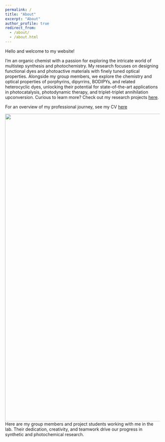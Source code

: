 ```yaml
---
permalink: /
title: "About"
excerpt: "About"
author_profile: true
redirect_from: 
  - /about/
  - /about.html
---
```


Hello and welcome to my website!

I’m an organic chemist with a passion for exploring the intricate world of multistep synthesis and photochemistry. My research focuses on designing functional dyes and photoactive materials with finely tuned optical properties. Alongside my group members, we explore the chemistry and optical properties of porphyrins, dipyrrins, BODIPYs, and related heterocyclic dyes, unlocking their potential for state-of-the-art applications in photocatalysis, photodynamic therapy, and triplet-triplet annihilation upconversion.
Curious to learn more? Check out my research projects [here](https://mihafil.github.io/academic//research/).

For an overview of my professional journey, see my CV [here](https://mihafil.github.io/academic/files/Filatov-CV-April-2025.pdf)

<img src="https://mihafil.github.io/academic/images/groupphoto1.jpg" width="1000" height="auto" align="left"/>

Here are my group members and project students working with me in the lab. Their dedication, creativity, and teamwork drive our progress in synthetic and photochemical research.

 

